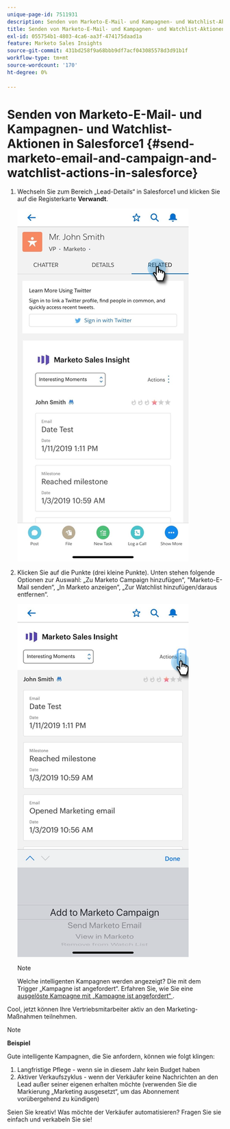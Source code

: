 ```yaml
---
unique-page-id: 7511931
description: Senden von Marketo-E-Mail- und Kampagnen- und Watchlist-Aktionen in Salesforce1 - Marketo-Dokumente - Produktdokumentation
title: Senden von Marketo-E-Mail- und Kampagnen- und Watchlist-Aktionen in Salesforce1
exl-id: 055754b1-4803-4ca6-aa3f-474175daad1a
feature: Marketo Sales Insights
source-git-commit: 431bd258f9a68bbb9df7acf043085578d3d91b1f
workflow-type: tm+mt
source-wordcount: '170'
ht-degree: 0%

---
```


# Senden von Marketo-E-Mail- und Kampagnen- und Watchlist-Aktionen in Salesforce1 {#send-marketo-email-and-campaign-and-watchlist-actions-in-salesforce}

1. Wechseln Sie zum Bereich „Lead-Details“ in Salesforce1 und klicken Sie auf die Registerkarte **Verwandt**.

   ![](assets/one-1.png)

1. Klicken Sie auf die Punkte (drei kleine Punkte). Unten stehen folgende Optionen zur Auswahl: „Zu Marketo Campaign hinzufügen“, &quot;Marketo-E-Mail senden“, „In Marketo anzeigen“, „Zur Watchlist hinzufügen/daraus entfernen“.

   ![](assets/two-1.png)

   >[!NOTE]
   >
   >Welche intelligenten Kampagnen werden angezeigt? Die mit dem Trigger „Kampagne ist angefordert“. Erfahren Sie, wie Sie eine [ausgelöste Kampagne mit „Kampagne ist angefordert“ ](/help/marketo/product-docs/core-marketo-concepts/smart-campaigns/flow-actions/request-campaign.md).

Cool, jetzt können Ihre Vertriebsmitarbeiter aktiv an den Marketing-Maßnahmen teilnehmen.

>[!NOTE]
>
>**Beispiel**
>
>Gute intelligente Kampagnen, die Sie anfordern, können wie folgt klingen:
>
>1. Langfristige Pflege - wenn sie in diesem Jahr kein Budget haben
>1. Aktiver Verkaufszyklus - wenn der Verkäufer keine Nachrichten an den Lead außer seiner eigenen erhalten möchte (verwenden Sie die Markierung „Marketing ausgesetzt“, um das Abonnement vorübergehend zu kündigen)
>
>Seien Sie kreativ! Was möchte der Verkäufer automatisieren? Fragen Sie sie einfach und verkabeln Sie sie!
